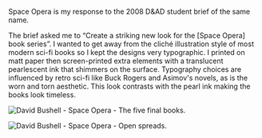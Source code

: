 Space Opera is my response to the 2008 D&AD student brief of the same name.

The brief asked me to “Create a striking new look for the [Space Opera] book series”. I wanted to get away from the cliché illustration style of most modern sci-fi books so I kept the designs very typographic. I printed on matt paper then screen-printed extra elements with a translucent pearlescent ink that shimmers on the surface. Typography choices are influenced by retro sci-fi like Buck Rogers and Asimov's novels, as is the worn and torn aesthetic. This look contrasts with the pearl ink making the books look timeless.

![David Bushell - Space Opera - The five final books.](/images/portfolio/spaceopera1.png)

![David Bushell - Space Opera - Open spreads.](/images/portfolio/spaceopera3.png)
